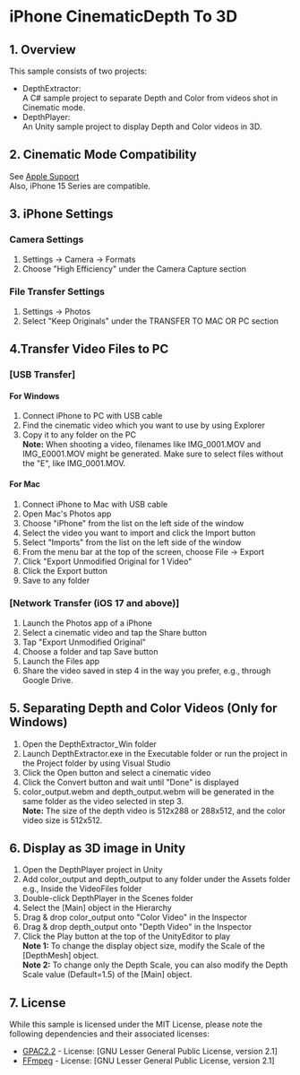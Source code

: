 # iPhone CinematicDepth To 3D

## 1. Overview

This sample consists of two projects:
- DepthExtractor:<br>
A C# sample project to separate Depth and Color from videos shot in Cinematic mode.
- DepthPlayer:<br>
An Unity sample project to display Depth and Color videos in 3D.

## 2. Cinematic Mode Compatibility
See [Apple Support](https://support.apple.com/ja-jp/HT212778)  
Also, iPhone 15 Series are compatible.

## 3. iPhone Settings

### Camera Settings
1. Settings -> Camera -> Formats
2. Choose "High Efficiency" under the Camera Capture section

### File Transfer Settings
1. Settings -> Photos
2. Select "Keep Originals" under the TRANSFER TO MAC OR PC section

## 4.Transfer Video Files to PC

### [USB Transfer]

#### For Windows
1. Connect iPhone to PC with USB cable
2. Find the cinematic video which you want to use by using Explorer
3. Copy it to any folder on the PC  
   **Note:** When shooting a video, filenames like IMG_0001.MOV and IMG_E0001.MOV might be generated. Make sure to select files without the "E", like IMG_0001.MOV.

#### For Mac
1. Connect iPhone to Mac with USB cable
2. Open Mac's Photos app
3. Choose "iPhone" from the list on the left side of the window
4. Select the video you want to import and click the Import button
5. Select "Imports" from the list on the left side of the window
6. From the menu bar at the top of the screen, choose File -> Export
7. Click "Export Unmodified Original for 1 Video"
8. Click the Export button
9. Save to any folder

### [Network Transfer (iOS 17 and above)]
1. Launch the Photos app of a iPhone
2. Select a cinematic video and tap the Share button
3. Tap "Export Unmodified Original"
4. Choose a folder and tap Save button
5. Launch the Files app
6. Share the video saved in step 4 in the way you prefer, e.g., through Google Drive.

## 5. Separating Depth and Color Videos (Only for Windows)
1. Open the DepthExtractor_Win folder
2. Launch DepthExtractor.exe in the Executable folder or run the project in the Project folder by using Visual Studio
3. Click the Open button and select a cinematic video
4. Click the Convert button and wait until "Done" is displayed
5. color_output.webm and depth_output.webm will be generated in the same folder as the video selected in step 3.  
   **Note:** The size of the depth video is 512x288 or 288x512, and the color video size is 512x512.

## 6. Display as 3D image in Unity
1. Open the DepthPlayer project in Unity
2. Add color_output and depth_output to any folder under the Assets folder  
   e.g., Inside the VideoFiles folder
3. Double-click DepthPlayer in the Scenes folder
4. Select the [Main] object in the Hierarchy
5. Drag & drop color_output onto "Color Video" in the Inspector
6. Drag & drop depth_output onto "Depth Video" in the Inspector
7. Click the Play button at the top of the UnityEditor to play  
   **Note 1:** To change the display object size, modify the Scale of the [DepthMesh] object.  
   **Note 2:** To change only the Depth Scale, you can also modify the Depth Scale value (Default=1.5) of the [Main] object.

## 7. License
While this sample is licensed under the MIT License, please note the following dependencies and their associated licenses:
- [GPAC2.2](https://gpac.wp.imt.fr/) - License: [GNU Lesser General Public License, version 2.1]
- [FFmpeg](https://ffmpeg.org/) - License: [GNU Lesser General Public License, version 2.1]
